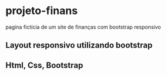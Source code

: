 # projeto-finans
pagina fictícia de um site de finanças com bootstrap responsivo
## Layout responsivo utilizando bootstrap
## Html, Css, Bootstrap
